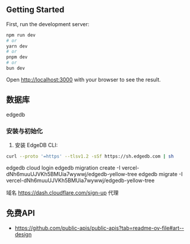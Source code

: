 
## Getting Started

First, run the development server:

```bash
npm run dev
# or
yarn dev
# or
pnpm dev
# or
bun dev
```

Open [http://localhost:3000](http://localhost:3000) with your browser to see the result.


## 数据库
edgedb

### 安装与初始化
1. 安装 EdgeDB CLI:
```bash
curl --proto '=https' --tlsv1.2 -sSf https://sh.edgedb.com | sh
```


edgedb cloud login
edgedb migration create -I vercel-dNh6muuUJVKh5BMUia7wywwj/edgedb-yellow-tree
edgedb migrate -I vercel-dNh6muuUJVKh5BMUia7wywwj/edgedb-yellow-tree


域名
https://dash.cloudflare.com/sign-up 代理


## 免费API
- https://github.com/public-apis/public-apis?tab=readme-ov-file#art--design